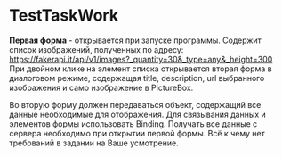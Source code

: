 # TestTaskWork
**Первая форма** - открывается при запуске программы. Содержит список изображений, полученных по адресу:
https://fakerapi.it/api/v1/images?_quantity=30&_type=any&_height=300
При двойном клике на элемент списка открывается вторая форма в диалоговом режиме, содержащая title, description, url  выбранного изображения и само изображение в PictureBox.

Во вторую форму должен передаваться объект, содержащий все данные необходимые для отображения. 
Для связывания данных и элементов формы использовать Binding.
Получать все данные с сервера необходимо при открытии первой формы.
Всё к чему нет требований в задании на Ваше усмотрение.
